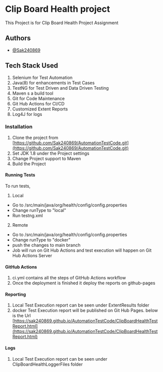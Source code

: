 
# Clip Board Health project

This Project is for Clip Board Health Project Assignment

## Authors

- [@Sak240869](https://github.com/Sak240869)

## Tech Stack Used

1. Selenium for Test Automation
2. Java(8) for enhancements in Test Cases
3. TestNG for Test Driven and Data Driven Testing
4. Maven s a build tool
5. Git for Code Maintenance
6. Git Hub Actions for CI/CD 
7. Customized Extent Reports 
8. Log4J for logs

### Installation

1. Clone the project from [https://github.com/Sak240869/AutomationTestCode.git](https://github.com/Sak240869/AutomationTestCode.git)
2. Set JDK 1.8 under the Project settings
3. Change Project support to Maven
4. Build the Project

#### Running Tests

To run tests,

1. Local
* Go to  /src/main/java/org/health/config/config.properties
* Change runType to "local"
* Run testng.xml


2. Remote

* Go to  /src/main/java/org/health/config/config.properties
* Change runType to "docker"
* push the changes to main branch
* Job will run on Git Hub Actions and test execution will happen on Git Hub Actions Server

#### GitHub Actions

1. ci.yml contains all the steps of GitHub Actions workflow
2. Once the deployment is finished it deploy the reports on github-pages


#### Reporting
1. Local
Test Execution report can be seen under ExtentResults folder
2. docker
Test Execution report will be published on Git Hub Pages. below is the Url
   [https://sak240869.github.io/AutomationTestCode/ClipBoardHealthTestReport.html](https://sak240869.github.io/AutomationTestCode/ClipBoardHealthTestReport.html)

#### Logs
1. Local
   Test Execution report can be seen under ClipBoardHealthLoggerFiles folder


